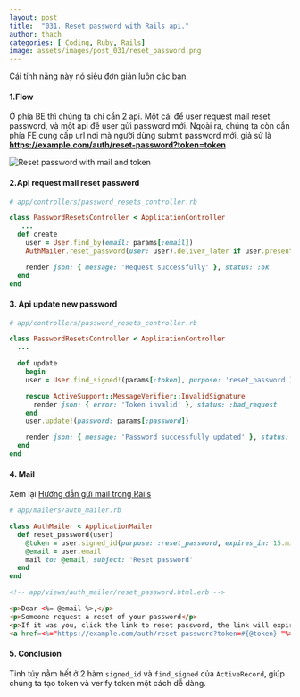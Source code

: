 ```yaml
---
layout: post
title:  "031. Reset password with Rails api."
author: thach
categories: [ Coding, Ruby, Rails]
image: assets/images/post_031/reset_password.png
---
```

Cái tính năng này nó siêu đơn giản luôn các bạn.

#### 1.Flow
Ở phía BE thì chúng ta chỉ cần 2 api. Một cái để user request mail reset password, và một api để user gửi password mới.
Ngoài ra, chúng ta còn cần phía FE cung cấp url nơi mà người dùng submit password mới, giả sử là <strong>https://example.com/auth/reset-password?token=token</strong>

![Reset password with mail and token]({{site.baseurl}}/assets/images/post_031/reset_password_flow.png)

#### 2.Api request mail reset password

```ruby
# app/controllers/password_resets_controller.rb

class PasswordResetsController < ApplicationController
   ...
  def create
    user = User.find_by(email: params[:email])
    AuthMailer.reset_password(user: user).deliver_later if user.present?

    render json: { message: 'Request successfully' }, status: :ok
  end
end
```

#### 3. Api update new password

```ruby
# app/controllers/password_resets_controller.rb

class PasswordResetsController < ApplicationController
  ...

  def update
    begin
    user = User.find_signed!(params[:token], purpose: 'reset_password')

    rescue ActiveSupport::MessageVerifier::InvalidSignature
      render json: { error: 'Token invalid' }, status: :bad_request
    end
    user.update!(password: params[:password])

    render json: { message: 'Password successfully updated' }, status: :ok
  end
end
```
#### 4. Mail
Xem lại [Hướng dẫn gửi mail trong Rails]({{site.baseurl}}/mail-config/)
```ruby
# app/mailers/auth_mailer.rb

class AuthMailer < ApplicationMailer
  def reset_password(user)
    @token = user.signed_id(purpose: :reset_password, expires_in: 15.minutes)
    @email = user.email
    mail to: @email, subject: 'Reset password'
  end
end
```
```html
<!-- app/views/auth_mailer/reset_password.html.erb -->

<p>Dear <%= @email %>,</p>
<p>Someone request a reset of your password</p>
<p>If it was you, click the link to reset password, the link will expired in 15 minutes</p>
<a href=<%="https://example.com/auth/reset-password?token=#{@token} "%>>Click here</a>.
```
#### 5. Conclusion
Tinh túy nằm hết ở 2 hàm `signed_id` và `find_signed` của `ActiveRecord`, giúp chúng ta tạo token và verify token một cách dễ dàng.
